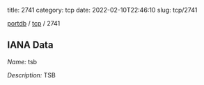 title: 2741
category: tcp
date: 2022-02-10T22:46:10
slug: tcp/2741

[portdb](/) / [tcp](/category/tcp.html) / 2741


## IANA Data

_Name:_ tsb

_Description:_ TSB

